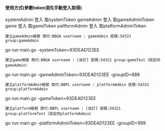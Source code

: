 #### 使用方式(參數token須先手動登入取得)
systemAdmin 登入 取systemToken
gameAdmin 登入 取gameAdminToken
game 登入 取gameToken
paltformAdmin 登入 取platformAdminToken

```
建立gameAdmin帳號 商代:BBGA usernaem : gameAdmin 密碼:54321 group:gameAdmin
```
go run main.go -systemToken=93DEAD123EE


```
建立game帳號 商代:BBGA usernaem : [自訂] 密碼:54321 group:gameTest（設定同gameAdmin）
```
go run main.go -gameAdminToken=93DEAD123EE -groupID=888


```
建立platformAdmin帳號 商代:BBPL usernaem : platformAdmin 密碼:54321 group:platformAdmin
```
go run main.go -gameToken=93DEAD123EE


```
建立platform帳號 商代:BBPL usernaem : [自訂] 密碼:54321 group:platformTest（設定同platformAdmin）
```
go run main.go -platformAdminToken=93DEAD123EE -groupID=999